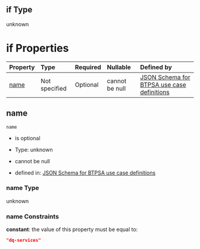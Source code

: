## if Type

unknown

# if Properties

| Property      | Type          | Required | Nullable       | Defined by                                                                                                                                                                                                        |
| :------------ | :------------ | :------- | :------------- | :---------------------------------------------------------------------------------------------------------------------------------------------------------------------------------------------------------------- |
| [name](#name) | Not specified | Optional | cannot be null | [JSON Schema for BTPSA use case definitions](btpsa-usecase-properties-services-items-allof-1-then-allof-38-if-properties-name.md "undefined#/properties/services/items/allOf/1/then/allOf/38/if/properties/name") |

## name



`name`

*   is optional

*   Type: unknown

*   cannot be null

*   defined in: [JSON Schema for BTPSA use case definitions](btpsa-usecase-properties-services-items-allof-1-then-allof-38-if-properties-name.md "undefined#/properties/services/items/allOf/1/then/allOf/38/if/properties/name")

### name Type

unknown

### name Constraints

**constant**: the value of this property must be equal to:

```json
"dq-services"
```
